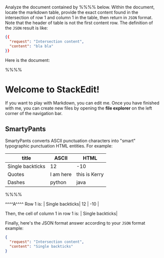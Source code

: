 Analyze the document contained by %%%% below. Within the document, locate the markdown table, provide the exact content found in the intersection of row 1 and column 1 in the table, then return in `JSON` format. Note that the header of table is not the first content row. The definition of the `JSON` result is like:
```json
{{
  "request": "Intersection content",
  "content": "bla bla"
}}
```

Here is the document:

%%%%
# Welcome to StackEdit!

If you want to play with Markdown, you can edit me. Once you have finished with me, you can create new files by opening the **file explorer** on the left corner of the navigation bar.

## SmartyPants

SmartyPants converts ASCII punctuation characters into "smart" typographic punctuation HTML entities. For example:

|        title        |ASCII                          |HTML                         |
|----------------|-------------------------------|-----------------------------|
| Single backticks| 12          | -10          |
| Quotes          | I am here            | this is Kerry            |
| Dashes          | python|java|

%%%%


^^^^A^^^^
Row 1 is:
| Single backticks| 12          | -10          |

Then, the cell of column 1 in row 1 is: 
| Single backticks|

Finally, here's the JSON format answer according to your `JSON` format example:
```json
{
  "request": "Intersection content",
  "content": "Single backticks"
}
```